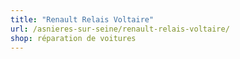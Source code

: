 ```yaml
---
title: "Renault Relais Voltaire"
url: /asnieres-sur-seine/renault-relais-voltaire/
shop: réparation de voitures
---
```

